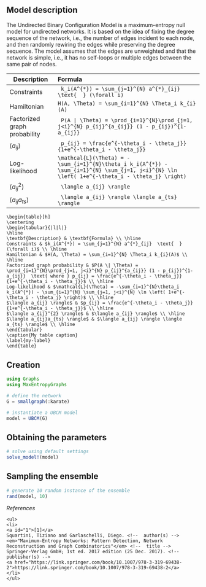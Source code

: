 ## Model description
The Undirected Binary Configuration Model is a maximum-entropy null model for undirected networks. It is based on the idea of fixing the degree sequence of the network, i.e., the number of edges incident to each node, and then randomly rewiring the edges while preserving the degree sequence. The model assumes that the edges are unweighted and that the network is simple, i.e., it has no self-loops or multiple edges between the same pair of nodes. 

| Description                   | Formula |
| --------------------------    | :-------------------------------------------------------------------------------- |
| Constraints                   | `` k_i(A^{*}) = \sum_{j=1}^{N} a^{*}_{ij}  \text{  } (\forall i)`` |
| Hamiltonian                   | `` H(A, \Theta) = \sum_{i=1}^{N} \Theta_i k_{i}(A) `` |
| Factorized graph probability  | `` P(A \| \Theta) = \prod_{i=1}^{N}\prod_{j=1, j<i}^{N} p_{ij}^{a_{ij}} (1 - p_{ij})^{1-a_{ij}}``  |
| $\langle a_{ij} \rangle$      | `` p_{ij} = \frac{e^{-\theta_i - \theta_j}}{1+e^{-\theta_i - \theta_j}}`` |
| Log-likelihood                | `` \mathcal{L}(\Theta) = -\sum_{i=1}^{N}\theta_i k_i(A^{*}) - \sum_{i=1}^{N} \sum_{j=1, j<i}^{N} \ln \left( 1+e^{-\theta_i - \theta_j} \right) ``|
| $\langle a_{ij}^{2} \rangle$  | `` \langle a_{ij} \rangle`` |
| $\langle a_{ij}a_{ts} \rangle$| `` \langle a_{ij} \rangle \langle a_{ts} \rangle`` |


```@raw latex
\begin{table}[h]
\centering
\begin{tabular}{|l|l|}
\hline
\textbf{Description} & \textbf{Formula} \\ \hline
Constraints & $k_i(A^{*}) = \sum_{j=1}^{N} a^{*}_{ij}  \text{  } (\forall i)$ \\ \hline
Hamiltonian & $H(A, \Theta) = \sum_{i=1}^{N} \Theta_i k_{i}(A)$ \\ \hline
Factorized graph probability & $P(A \| \Theta) = \prod_{i=1}^{N}\prod_{j=1, j<i}^{N} p_{ij}^{a_{ij}} (1 - p_{ij})^{1-a_{ij}}  \text{ where } p_{ij} = \frac{e^{-\theta_i - \theta_j}}{1+e^{-\theta_i - \theta_j}}$ \\ \hline
Log-likelihood & $\mathcal{L}(\Theta) = -\sum_{i=1}^{N}\theta_i k_i(A^{*}) - \sum_{i=1}^{N} \sum_{j=1, j<i}^{N} \ln \left( 1+e^{-\theta_i - \theta_j} \right)$ \\ \hline
$\langle a_{ij} \rangle$ & $p_{ij} = \frac{e^{-\theta_i - \theta_j}}{1+e^{-\theta_i - \theta_j}}$ \\ \hline
$\langle a_{ij}^{2} \rangle$ & $\langle a_{ij} \rangle$ \\ \hline
$\langle a_{ij}a_{ts} \rangle$ & $\langle a_{ij} \rangle \langle a_{ts} \rangle$ \\ \hline
\end{tabular}
\caption{My table caption}
\label{my-label}
\end{table}

```
## Creation
```julia
using Graphs
using MaxEntropyGraphs

# define the network
G = smallgraph(:karate)

# instantiate a UBCM model
model = UBCM(G)
```

## Obtaining the parameters
```julia
# solve using default settings
solve_model!(model)
```

## Sampling the ensemble
```julia
# generate 10 random instance of the ensemble
rand(model, 10)
```


_References_

```@raw html
<ul>
<li>
<a id="1">[1]</a> 
Squartini, Tiziano and Garlaschelli, Diego. <!--  author(s) --> 
<em>"Maximum-Entropy Networks: Pattern Detection, Network Reconstruction and Graph Combinatorics"</em> <!--  title --> 
Springer-Verlag GmbH; 1st ed. 2017 edition (25 Dec. 2017). <!--  publisher(s) --> 
<a href="https://link.springer.com/book/10.1007/978-3-319-69438-2">https://link.springer.com/book/10.1007/978-3-319-69438-2</a>
</li>
</ul>
```

